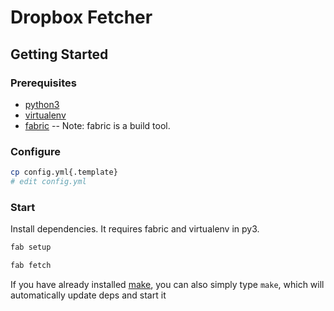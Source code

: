 # Dropbox Fetcher

## Getting Started

### Prerequisites

+ [python3](https://www.python.org/download/releases/3.0/)
+ [virtualenv](https://virtualenv.pypa.io/en/stable/)
+ [fabric](http://www.fabfile.org/) -- Note: fabric is a build tool. 

### Configure

```bash
cp config.yml{.template}
# edit config.yml 
```

### Start

Install dependencies. It requires fabric and virtualenv in py3.


```bash
fab setup
```

```bash
fab fetch
```

If you have already installed [make](https://www.gnu.org/software/make/), you can also simply type `make`, which will automatically update deps and start it 

